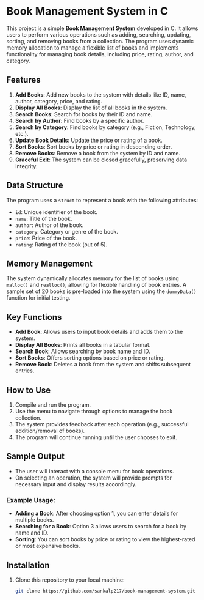 # Book Management System in C

This project is a simple **Book Management System** developed in C. It allows users to perform various operations such as adding, searching, updating, sorting, and removing books from a collection. The program uses dynamic memory allocation to manage a flexible list of books and implements functionality for managing book details, including price, rating, author, and category.

## Features

1. **Add Books**: Add new books to the system with details like ID, name, author, category, price, and rating.
2. **Display All Books**: Display the list of all books in the system.
3. **Search Books**: Search for books by their ID and name.
4. **Search by Author**: Find books by a specific author.
5. **Search by Category**: Find books by category (e.g., Fiction, Technology, etc.).
6. **Update Book Details**: Update the price or rating of a book.
7. **Sort Books**: Sort books by price or rating in descending order.
8. **Remove Books**: Remove a book from the system by ID and name.
9. **Graceful Exit**: The system can be closed gracefully, preserving data integrity.

## Data Structure

The program uses a `struct` to represent a book with the following attributes:
- `id`: Unique identifier of the book.
- `name`: Title of the book.
- `author`: Author of the book.
- `category`: Category or genre of the book.
- `price`: Price of the book.
- `rating`: Rating of the book (out of 5).

## Memory Management

The system dynamically allocates memory for the list of books using `malloc()` and `realloc()`, allowing for flexible handling of book entries. A sample set of 20 books is pre-loaded into the system using the `dummyData()` function for initial testing.

## Key Functions

- **Add Book**: Allows users to input book details and adds them to the system.
- **Display All Books**: Prints all books in a tabular format.
- **Search Book**: Allows searching by book name and ID.
- **Sort Books**: Offers sorting options based on price or rating.
- **Remove Book**: Deletes a book from the system and shifts subsequent entries.

## How to Use

1. Compile and run the program.
2. Use the menu to navigate through options to manage the book collection.
3. The system provides feedback after each operation (e.g., successful addition/removal of books).
4. The program will continue running until the user chooses to exit.

## Sample Output

- The user will interact with a console menu for book operations.
- On selecting an operation, the system will provide prompts for necessary input and display results accordingly.

### Example Usage:
- **Adding a Book**: After choosing option 1, you can enter details for multiple books.
- **Searching for a Book**: Option 3 allows users to search for a book by name and ID.
- **Sorting**: You can sort books by price or rating to view the highest-rated or most expensive books.

## Installation

1. Clone this repository to your local machine:
   ```bash
   git clone https://github.com/sankalp217/book-management-system.git
